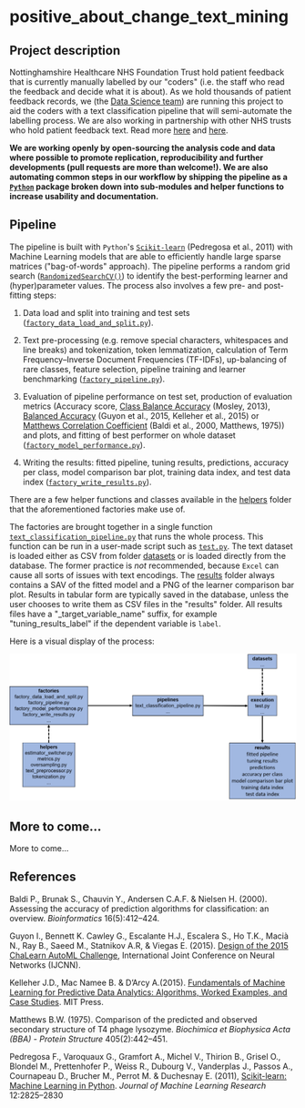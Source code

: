 # positive_about_change_text_mining

## Project description
Nottinghamshire Healthcare NHS Foundation Trust hold  patient feedback that is currently manually labelled by our "coders" (i.e. the staff who read the feedback and decide what it is about). As we hold thousands of patient feedback records, we (the [Data Science team](https://cdu-data-science-team.github.io/team-blog/about.html)) are running this project to aid the coders with a text classification pipeline that will semi-automate the labelling process. We are also working in partnership with other NHS trusts who hold patient feedback text. Read more  [here](https://involve.nottshc.nhs.uk/blog/new-nhs-england-funded-project-in-our-team-developing-text-mining-algorithms-for-patient-feedback-data/) and [here](https://cdu-data-science-team.github.io/team-blog/posts/2020-12-14-classification-of-patient-feedback/).

__We are working openly by open-sourcing the analysis code and data where possible to promote replication, reproducibility and further developments (pull requests are more than welcome!). We are also automating common steps in our workflow by shipping the pipeline as a [`Python`](https://www.python.org/) package broken down into sub-modules and helper functions to increase usability and documentation.__

## Pipeline

The pipeline is built with `Python`'s [`Scikit-learn`](https://scikit-learn.org/stable/index.html) (Pedregosa et al., 2011) with Machine Learning models that are able to efficiently handle large sparse matrices ("bag-of-words" approach). The pipeline performs a random grid search ([`RandomizedSearchCV()`](https://scikit-learn.org/stable/modules/generated/sklearn.model_selection.RandomizedSearchCV.html#sklearn.model_selection.RandomizedSearchCV)) to identify the best-performing learner and (hyper)parameter values. The process also involves a few pre- and post-fitting steps:

1. Data load and split into training and test sets ([`factory_data_load_and_split.py`](https://github.com/CDU-data-science-team/positive_about_change_text_mining/blob/develop/factories/factory_data_load_and_split.py)).

2. Text pre-processing (e.g. remove special characters, whitespaces and line breaks) and tokenization, token lemmatization, calculation of Term Frequency–Inverse Document Frequencies (TF-IDFs), up-balancing of rare classes, feature selection, pipeline training and learner benchmarking ([`factory_pipeline.py`](https://github.com/CDU-data-science-team/positive_about_change_text_mining/blob/develop/factories/factory_pipeline.py)).

3. Evaluation of pipeline performance on test set, production of evaluation metrics (Accuracy score, [Class Balance Accuracy](https://lib.dr.iastate.edu/cgi/viewcontent.cgi?article=4544&context=etd) (Mosley, 2013), [Balanced Accuracy](https://scikit-learn.org/stable/modules/generated/sklearn.metrics.balanced_accuracy_score.html) (Guyon et al., 2015, Kelleher et al., 2015) or [Matthews Correlation Coefficient](https://scikit-learn.org/stable/modules/generated/sklearn.metrics.matthews_corrcoef.html) (Baldi et al., 2000, Matthews, 1975)) and plots, and fitting of best performer on whole dataset ([`factory_model_performance.py`](https://github.com/CDU-data-science-team/positive_about_change_text_mining/blob/develop/factories/factory_model_performance.py)).

4. Writing the results: fitted pipeline, tuning results, predictions, accuracy per class, model comparison bar plot, training data index, and test data index ([`factory_write_results.py`](https://github.com/CDU-data-science-team/positive_about_change_text_mining/blob/develop/factories/factory_write_results.py)).

There are a few helper functions and classes available in the [helpers](https://github.com/CDU-data-science-team/positive_about_change_text_mining/tree/develop/helpers) folder that the aforementioned factories make use of.

The factories are brought together in a single function [`text_classification_pipeline.py`](https://github.com/CDU-data-science-team/positive_about_change_text_mining/tree/develop/pipelines) that runs the whole process. This function can be run in a user-made script such as [`test.py`](https://github.com/CDU-data-science-team/positive_about_change_text_mining/tree/develop/execution). The text dataset is loaded either as CSV from folder [datasets](https://github.com/CDU-data-science-team/positive_about_change_text_mining/tree/develop/datasets) or is loaded directly from the database. The former practice is _not_ recommended, because `Excel` can cause all sorts of issues with text encodings. The [results](https://github.com/CDU-data-science-team/positive_about_change_text_mining/tree/develop/results) folder always contains a SAV of the fitted model and a PNG of the learner comparison bar plot. Results in tabular form are typically saved in the database, unless the user chooses to write them as CSV files in the "results" folder. All results files have a "_target_variable_name" suffix, for example "tuning_results_label" if the dependent variable is `label`.

Here is a visual display of the process:

![](text_classification_package_structure.png)

## More to come...
More to come...

## References
Baldi P., Brunak S., Chauvin Y., Andersen C.A.F. & Nielsen H. (2000). Assessing the accuracy of prediction algorithms for classification: an overview. _Bioinformatics_  16(5):412–424.

Guyon I., Bennett K. Cawley G., Escalante H.J., Escalera S., Ho T.K., Macià N., Ray B., Saeed M., Statnikov A.R, & Viegas E. (2015). [Design of the 2015 ChaLearn AutoML Challenge](https://ieeexplore.ieee.org/document/7280767), International Joint Conference on Neural Networks (IJCNN).

Kelleher J.D., Mac Namee B. & D’Arcy A.(2015). [Fundamentals of Machine Learning for Predictive Data Analytics: Algorithms, Worked Examples, and Case Studies](https://mitpress.mit.edu/books/fundamentals-machine-learning-predictive-data-analytics). MIT Press.

Matthews B.W. (1975). Comparison of the predicted and observed secondary structure of T4 phage lysozyme. _Biochimica et Biophysica Acta (BBA) - Protein Structure_ 405(2):442–451.

Pedregosa F., Varoquaux G., Gramfort A., Michel V., Thirion B., Grisel O., Blondel M., Prettenhofer P., Weiss R., Dubourg V., Vanderplas J., Passos A., Cournapeau D., Brucher M., Perrot M. & Duchesnay E. (2011), [Scikit-learn: Machine Learning in Python](https://jmlr.csail.mit.edu/papers/v12/pedregosa11a.html). _Journal of Machine Learning Research_ 12:2825–2830
